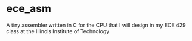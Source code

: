 # ece_asm
A tiny assembler written in C for the CPU that I will design in my ECE 429 class at the Illinois Institute of Technology
